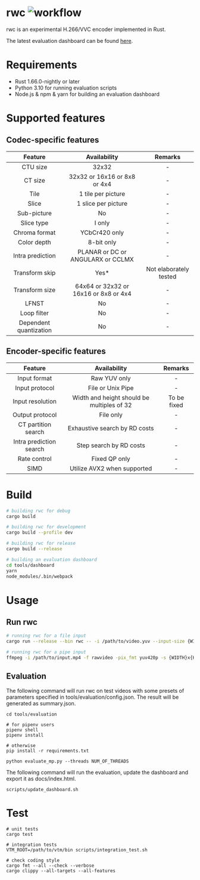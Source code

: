 # rwc ![workflow](https://github.com/hjmkt/rwc/actions/workflows/test.yml/badge.svg)

rwc is an experimental H.266/VVC encoder implemented in Rust.

The latest evaluation dashboard can be found [here](https://hjmkt.github.io/rwc).

# Requirements

- Rust 1.66.0-nightly or later
- Python 3.10 for running evaluation scripts
- Node.js & npm & yarn for building an evaluation dashboard

# Supported features

## Codec-specific features

|        Feature         |             Availability              |        Remarks         |
| :--------------------: | :-----------------------------------: | :--------------------: |
|        CTU size        |                 32x32                 |           -            |
|        CT size         |     32x32 or 16x16 or 8x8 or 4x4      |           -            |
|          Tile          |          1 tile per picture           |           -            |
|         Slice          |          1 slice per picture          |           -            |
|      Sub-picture       |                  No                   |           -            |
|       Slice type       |                I only                 |           -            |
|     Chroma format      |             YCbCr420 only             |           -            |
|      Color depth       |              8-bit only               |           -            |
|    Intra prediction    |  PLANAR or DC or ANGULARX or CCLMX    |           -            |
|     Transform skip     |                 Yes\*                 | Not elaborately tested |
|     Transform size     | 64x64 or 32x32 or 16x16 or 8x8 or 4x4 |           -            |
|         LFNST          |                  No                   |           -            |
|      Loop filter       |                  No                   |           -            |
| Dependent quantization |                  No                   |           -            |

## Encoder-specific features

|         Feature         |                Availability                |   Remarks   |
| :---------------------: | :----------------------------------------: | :---------: |
|      Input format       |                Raw YUV only                |      -      |
|     Input protocol      |             File or Unix Pipe              |      -      |
|    Input resolution     | Width and height should be multiples of 32 | To be fixed |
|     Output protocol     |                 File only                  |      -      |
|   CT partition search   |       Exhaustive search by RD costs        |      -      |
| Intra prediction search |          Step search by RD costs           |      -      |
|      Rate control       |               Fixed QP only                |      -      |
|          SIMD           |        Utilize AVX2 when supported         |      -      |

# Build

```bash
# building rwc for debug
cargo build

# building rwc for development
cargo build --profile dev

# building rwc for release
cargo build --release

# building an evaluation dashboard
cd tools/dashboard
yarn
node_modules/.bin/webpack
```

# Usage

## Run rwc

```bash
# running rwc for a file input
cargo run --release --bin rwc -- -i /path/to/video.yuv --input-size {WIDTH}x{HEIGHT} --num-pictures NUM_OF_FRAMES -o /path/to/output.vvc --output-size {WIDTH}x{HEIGHT} [--qp QP] [--max-split-depth MAX_SPLIT_DEPTH] [--reconst /path/to/reconstructed.yuv] [--extra-params KEY1=VAL1[,KEY2=VAL2,...]]

# running rwc for a pipe input
ffmpeg -i /path/to/input.mp4 -f rawvideo -pix_fmt yuv420p -s {WIDTH}x{HEIGHT} - | cargo run --release --bin rwc -- -i - --input-size {WIDTH}x{HEIGHT} --num-pictures NUM_OF_FRAMES -o /path/to/output.vvc --output-size {WIDTH}x{HEIGHT} [--qp QP] [--max-split-depth MAX_SPLIT_DEPTH] [--reconst /path/to/reconstructed.yuv] [--extra-params KEY1=VAL1[,KEY2=VAL2,...]]
```

## Evaluation

The following command will run rwc on test videos with some presets of parameters specified in tools/evaluation/config.json.
The result will be generated as summary.json.

```
cd tools/evaluation

# for pipenv users
pipenv shell
pipenv install

# otherwise
pip install -r requirements.txt

python evaluate_mp.py --threads NUM_OF_THREADS
```

The following command will run the evaluation, update the dashboard and export it as docs/index.html.

```
scripts/update_dashboard.sh
```

# Test

```
# unit tests
cargo test

# integration tests
VTM_ROOT=/path/to/vtm/bin scripts/integration_test.sh

# check coding style
cargo fmt --all --check --verbose
cargo clippy --all-targets --all-features
```
